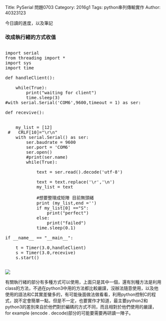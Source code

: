 Title: PySerial 問題0703
Category: 2016g1
Tags: python串列傳輸實作
Author: 40323123


今日讀的進度，以及筆記

<!-- PELICAN_END_SUMMARY -->

<h3>改成執行緒的方式收值</h3>

<pre class="brush: python">

import serial
from threading import *
import sys
import time

def handleClient():
    
    while(True):
        print("waiting for client")
        time.sleep(3)
#with serial.Serial('COM6',9600,timeout = 1) as ser:

def recevive():


    my_list = [12]
 #   CRLF[10]="\r\n"
    with serial.Serial() as ser:
        ser.baudrate = 9600
        ser.port = 'COM6'
        ser.open()
        #print(ser.name)
        while(True):
            
            text = ser.read().decode('utf-8')

            text = text.replace('\r','\n')
            my_list = text

            #想要整理成矩陣 目前無頭緒
            print (my_list,end ='')
            if my_list[0] =="S":
                print("perfect")
            else:
                print("failed")
            time.sleep(0.1)

if __name__ == "__main__":

    t = Timer(3.0,handleClient)
    s = Timer(3.0,recevive)
    s.start()
    
</pre>

<img src="http://i.imgur.com/9MkMv7u.png">

有關執行緒的部分有多種方式可以使用，上面只是其中一個，還有別種方法是利用class的方法，不過在python3中用的方法都比較嚴謹，沒辦法隨意使用，以及他使用的語法和C其實差蠻多的，有可能後面做法做看看，利用python控制C的程式，說不定會簡單一點，但是不一定，也要實作才知道，最主要python2和python3的差別來自於他們對於編碼的方式不同，而且相對於他們使用的嚴謹，for example (encode . decode)部分的可能要需要再研讀一陣子。
